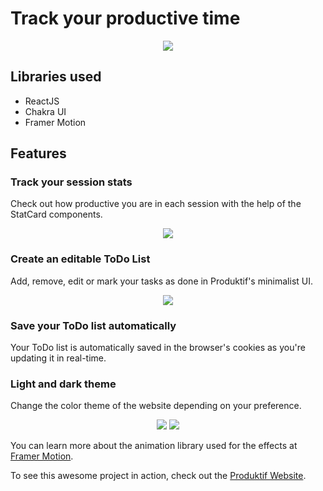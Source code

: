 # Track your productive time
<p align="center">
  <img src="https://i.imgur.com/rsUM01Z.gif">
</p>

## Libraries used

* ReactJS
* Chakra UI
* Framer Motion

## Features

### Track your session stats

Check out how productive you are in each session with the help of the StatCard components.
<p align="center">
  <img src="https://i.imgur.com/7APr6Vt.gif">
</p>

### Create an editable ToDo List

Add, remove, edit or mark your tasks as done in Produktif's minimalist UI.
<p align="center">
  <img src="https://i.imgur.com/QDiHPST.gif">
</p>

### Save your ToDo list automatically

Your ToDo list is automatically saved in the browser's cookies as you're updating it in real-time.

### Light and dark theme

Change the color theme of the website depending on your preference.

<p align="center">
  <img src="https://i.imgur.com/B5FOJyY.png">
  <img src="https://i.imgur.com/Ca6rjo5.png">
</p>


You can learn more about the animation library used for the effects at [Framer Motion](https://www.framer.com/docs/).

To see this awesome project in action, check out the [Produktif Website](https://produktive.netlify.app/).
